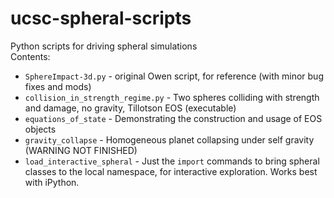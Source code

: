 ucsc-spheral-scripts
====================

Python scripts for driving spheral simulations  
Contents: 
  * `SphereImpact-3d.py` - original Owen script, for reference (with minor bug fixes and mods)
  * `collision_in_strength_regime.py` - Two spheres colliding with strength and damage, no gravity, Tillotson EOS (executable)
  * `equations_of_state` - Demonstrating the construction and usage of EOS objects
  * `gravity_collapse` - Homogeneous planet collapsing under self gravity (WARNING NOT FINISHED)
  * `load_interactive_spheral` - Just the `import` commands to bring spheral classes to the local namespace, for interactive exploration. Works best with iPython.

